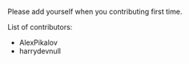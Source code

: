 Please add yourself when you contributing first time.

List of contributors:

* AlexPikalov
* harrydevnull
